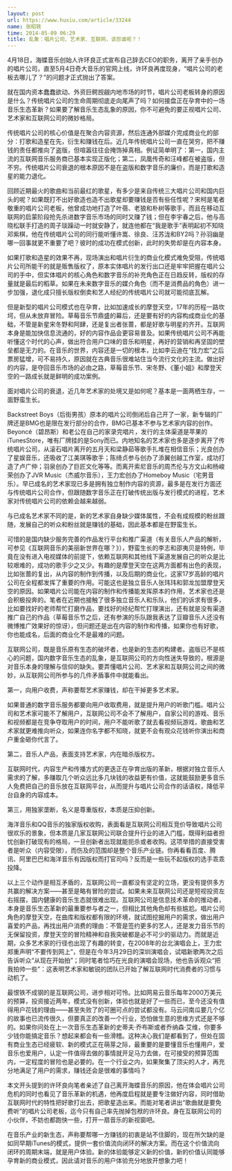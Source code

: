 ```yaml
---
layout: post
url: https://www.huxiu.com/article/33244
name: 张昭轶
time: 2014-05-09 06:29
title: 乱象：唱片公司、艺术家、互联网，该怨谁呢？！
---
```

4月18日，海蝶音乐创始人许环良正式宣布自己辞去CEO的职务，离开了亲手创办的唱片公司，直至5月4日奇大音乐的官网上线，许环良再度现身，“唱片公司的老板去哪儿了？”的问题才正式抛出了答案。

就在国内资本蠢蠢欲动、外资巨鳄觊觎内地市场的时节，唱片公司老板转身的原因是什么？传统唱片公司的生命周期彻底走向尾声了吗？如何接盘正在孕育中的一场音乐生态革新？如果要了解音乐生态乱象的原因，你不可避免的要正视唱片公司、艺术家和互联网公司的微妙格局。

传统唱片公司的核心价值是在聚合内容资源，然后连通外部媒介完成商业化的部分：打歌和造星在先，衍生和赚钱在后。近几年传统唱片公司一直在哭穷，把不赚钱的责任都推向了盗版，但喧嚣往往会掩饰掉真相。例证简单明了：第一，国内主流的互联网音乐服务商已基本实现正版化；第二，凤凰传奇和汪峰都在被盗版，但不穷。传统唱片公司衰退的根本原因不是在盗版和数字音乐的廉价，而是打歌和造星的能力退化。

回顾近期最火的歌曲和当前最红的歌星，有多少是来自传统三大唱片公司和国内巨头的呢？如果既打不出好歌造也造不出歌星却要赚钱是否有些任性呢？宋柯是笔者敬重的唱片公司老板，他曾成功地打造了叶蓓、老狼和朴树等歌手，而且在移动互联网的启蒙阶段抢先杀进数字音乐市场的同时又赚了钱；但在李宇春之后，他与高晓松联手打造的周子琰躁动一时就安静了，就连他都在“我是歌手”表明起初不知晓邓紫棋，他在传统唱片公司的同行能听懂许嵩、徐良、汪苏泷和BY2吗？孙羽幽是哪一回事就更不重要了吧？彼时的成功在模式创新，此时的失势却是在内容本身。

如果打歌和造星的效果不再，现场演出和唱片衍生的商业化模式难免受阻，传统唱片公司所能干的就是贩售版权了，原本实体唱片的发行出口还是牢牢把握在唱片公司的手中，但实体唱片的核心角色和数字音乐的补充角色正在日趋反转，版权的存量就是最后的稻草。如果在未来数字音乐的媒介角色（而不是消费品的角色）进一步加强，退化成只擅长版权倒卖和艺人经纪的传统唱片公司就可能彻底瓦解。

但是新型的唱片公司模式也在孕育，比如加速成长的摩登天空，17年的历程一路坎坷，但从未放弃冒险。草莓音乐节鼎盛的幕后，还是要有好的内容构成商业化的基础，不管是新星宋冬野和阿肆，还是复出者张蔷，都是好歌与明星的齐开。互联网本身是能加快信息流通的，好的内容作品会更容易普及。如果传统唱片公司不再能听懂这个时代的心声，做出符合用户口味的音乐和明星，再好的营销和再坚固的壁垒都是无力的。在音乐的世界，内容还是一切的根本，比如李云迪在“找力宏”之后票房猛增，可不易持久，原因就在古典音乐很难站住当今流行文化的主流。做出好的内容，是夺回音乐市场的必由之路，草莓音乐节、宋冬野、《董小姐》和摩登天空的一路成长就是鲜明的成功案例。

面对唱片公司的衰退，近几年艺术家的处境又是如何呢？基本是一面两栖生存，一面野蛮生长。

Backstreet Boys（后街男孩）原本的唱片公司倒闭后自己开了一家，新专辑的厂牌还是BMG也是限在发行部分的合作，BMG已基本不参与艺术家内容的创作。Beyoncé（碧昂斯）和老公在自己的家录完唱片，发行的主体渠道是苹果的iTunesStore，唯有厂牌挂的是Sony而已。内地知名的艺术家也多是逐步离开了传统唱片公司，从滚石唱片离开的五月天和梁静茹等歌手扎堆在相信音乐；光良创办了星娱音乐，还吸收了江美琪等歌手；陈绮贞参与创办了添翼创越工作室，成功打造了卢广仲；羽泉创办了巨匠文化等等。而离开索尼音乐的周杰伦与方文山和杨峻荣创办了JVR Music（杰威尔音乐），王力宏创办了Homeboy Music（宅男音乐）。早已成名的艺术家现已多是拥有独立制作内容的资源，最多是在发行方面还与传统唱片公司合作，但跟随数字音乐正在打破传统出版与发行模式的进程，艺术家对传统唱片公司的依赖会越来越弱。

与已成名艺术家不同的是，新的艺术家自身缺少媒体属性，不会有成规模的粉丝跟随，发展自己的听众和粉丝就是赚钱的基础，因此基本都是在野蛮生长。

可惜的是国内缺少服务完善的作品发行平台和推广渠道（有关音乐人产品的解析，可参见《互联网音乐的美丽新世界在哪？》），野蛮生长的李志和邵夷贝是特例，毕竟在没有进入电视媒体的前提下，依赖互联网和其他线下渠道发展自己的听众是比较艰难的，成功的歌手少之又少。有趣的是摩登天空在这两方面都有出色的表现，比如张蔷的复出，从内容的制作到传播，以及后期的商业化，这家17岁高龄的唱片公司在全程都发挥了重要的作用。可能这也是独立音乐人张玮玮和郭龙加盟摩登天空的原因。如果唱片公司能在内容的制作和传播能发挥原本的作用，艺术家也还是会积极投奔的。笔者在近期也接触了很多独立音乐人和乐队，他们的诉求有很多，比如要找好的老师帮忙打磨作品，要找好的经纪帮忙打理演出，还有就是没有渠道推广自己的作品（草莓音乐节之后，还有参演的乐队跟我表达了豆瓣音乐人还没有微博推广效果好的惊讶），但问题还是出在内容的制作和传播，如果你也有好歌，你也能成名，后面的商业化不是最难的问题。

互联网公司，既是音乐原有生态的破坏者，也是新的生态的构建者。盗版已不是核心的问题，国内数字音乐生态的乱象，是互联网公司的方向性迷失导致的，根源是对音乐本身的理解与信仰的缺失。要弄懂唱片公司、艺术家和互联网公司之间的微妙，从互联网公司所参与的几件矛盾事件中就能看出。

第一，向用户收费，声称要帮艺术家赚钱，却在干掉更多艺术家。

如果普通的数字音乐服务都要向用户收取费用，就是提升用户的听歌门槛。唱片公司和艺术家可能不了解用户，互联网公司不会不了解用户，自家公司的游戏、音乐和视频都是在竞争夺取用户的时间，用户不能听歌了就去看视频玩游戏，歌曲和艺术家就更难推向听众，如果连你名字都不知晓，就更不会有观众花钱听你演出和商户重金砸你代言了。

第二，音乐人产品，表面支持艺术家，内在暗杀版权方。

互联网时代，内容生产和传播方式的更迭正在孕育出版的革新，根据对独立音乐人需求的了解，多赚取几个听众远比多几块钱的收益更有价值，这就能鼓励更多音乐人免费把自己的音乐放在互联网平台，从而提升与唱片公司合作的话语权，降低平台自身的内容成本。

第三，用独家垄断，名义是尊重版权，本质是压抑创新。

海洋音乐和QQ音乐的独家版权收购，表面看是互联网公司相互竞价导致唱片公司很欢乐的景象，但本质是几家互联网公司联合提升行业的进入门槛，既得利益者担忧创新打破现有的格局，一旦创新者出现就能扼杀或者收购。这项举措的直接受害者是听众（内容受限），而伤及的范围却是整个音乐产业链。你再看看百度、腾讯、阿里巴巴和海洋音乐有因版权而打官司吗？反而是一些玩不起版权的选手乖乖投降。

以上三个动作是相互矛盾的，互联网公司一直都没有坚定的立场，更没有提供多方共赢的解决方案——甚至是略有冒险的尝试。如果未来互联网公司还是短视投资左右摇摆，国内健康的音乐生态就很难出现。互联网公司是信息技术革命的推动者，本身是音乐生态革新的最重要参与者之一，但相比其他角色却有些尴尬。唱片公司角色的摩登天空，在曲库和版权都有限的环境，就试图挖掘用户的需求，做出用户喜爱的产品，再找出用户消费的理由：不管是签约更多的艺人，还是发力音乐节的无保留投资，摩登天空的冒险精神和自我突破都是必不可少的驱动力。而就是近期，众多艺术家的行径也出现了有趣的转变，在2008年的台北演唱会上，王力宏郑重声明“不要传到网上”，但是在今年3月29日的深圳演唱会，试唱新歌两次之后告诉听众“从现在开始拍”；同时笔者恰巧在光良的演唱会现场，他也告诉观众“把我拍帅一些”：这表明艺术家和敏锐的团队已开始了解互联网时代消费者的习惯与动机了。

最恨铁不成钢的是互联网公司，进步相对可怜。比如网易云音乐每年2000万美元的预算，投资接近两年，模式没有创新，体验也就是好了一些而已，至今还没有值得用户花钱的理由——甚至失败了的可圈可点的尝试都没有。马云问南瓜要几个亿的故事也已流传很久，但要真正的改善一个行业，恐怕做生意的思维方式还是不够的。如果你问处在上一次音乐生态革新的史蒂夫·乔布斯或者乔纳森·艾维，你要多少钱你能搞定音乐？想起来都会有一些滑稽。这种决心我们是都看到了，但处在固有商业生态已经疲软、新的模式正在萌芽之际，最重要的是要懂音乐也懂用户，爱音乐也爱用户，认定一件值得去做的事情就开足马力去做，在可接受的预算范围内，一定程度的冒险也是必要的。在一个行业之内，如果聚集了顶尖的人才，再充分地满足了用户的需求，赚钱还会是很难的事情吗？

本文开头提到的许环良向笔者亲述了自己离开海蝶音乐的原因，他在体会唱片公司危机的同时也看见了音乐革新的机遇，他再度启程就是要专注做好内容，同时借助互联网时代的特性把好歌打出去，把歌星造出来。而能对笔者讲出“歌曲就是要免费听”的唱片公司老板，迄今只有自己率先抛掉包袱的许环良。身在互联网公司的小伙伴，不妨也都跑快一些，打开一扇音乐的新视窗吧。

在音乐产业的新生态，声称要帮哪一方赚钱的初衷是站不住脚的，现在所欠缺的是如同早期iTunes的模式，提供一套价值流向闭环的解决方案。而在这个价值流向闭环的周期末端，就是用户体验。新的体验能够定义新的价值，新的价值认同能够孕育新的商业模式，因此请对音乐的用户体验充分地放开想象力吧！

